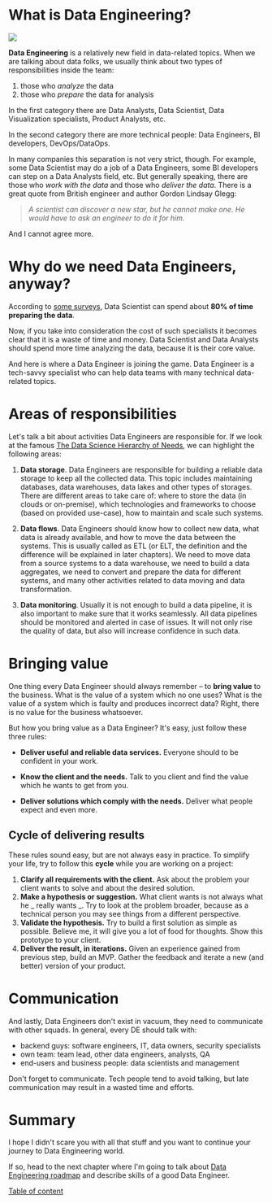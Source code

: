 # What is Data Engineering?

<img max-height="500" src="https://source.unsplash.com/gZXx8lKAb7Y">

**Data Engineering** is a relatively new field in data-related topics. When we are talking about data folks, we usually think about two types of responsibilities inside the team:
1. those who _analyze_ the data
2. those who _prepare_ the data for analysis

In the first category there are Data Analysts, Data Scientist, Data Visualization specialists, Product Analysts, etc.

In the second category there are more technical people: Data Engineers, BI developers, DevOps/DataOps.

In many companies this separation is not very strict, though. For example, some Data Scientist may do a job of a Data Engineers, some BI developers can step on a Data Analysts field, etc. But generally speaking, there are those who _work with the data_ and those who _deliver the data_. There is a great quote from British engineer and author Gordon Lindsay Glegg:

> _A scientist can discover a new star, but he cannot make one. He would have to ask an engineer to do it for him._

And I cannot agree more.


# Why do we need Data Engineers, anyway?

According to [some surveys](https://www.forbes.com/sites/gilpress/2016/03/23/data-preparation-most-time-consuming-least-enjoyable-data-science-task-survey-says/#51aacb106f63), Data Scientist can spend about **80% of time preparing the data**.

Now, if you take into consideration the cost of such specialists it becomes clear that it is a waste of time and money. Data Scientist and Data Analysts should spend more time analyzing the data, because it is their core value.

And here is where a Data Engineer is joining the game. Data Engineer is a tech-savvy specialist who can help data teams with many technical data-related topics.

# Areas of responsibilities

Let's talk a bit about activities Data Engineers are responsible for. If we look at the famous [The Data Science Hierarchy of Needs](https://hackernoon.com/the-ai-hierarchy-of-needs-18f111fcc007), we can highlight the following areas:

1. **Data storage**. Data Engineers are responsible for building a reliable data storage to keep all the collected data. This topic includes maintaining databases, data warehouses, data lakes and other types of storages. There are different areas to take care of: where to store the data (in clouds or on-premise), which technologies and frameworks to choose (based on provided use-case), how to maintain and scale such systems.

2. **Data flows**. Data Engineers should know how to collect new data, what data is already available, and how to move the data between the systems. This is usually called as ETL (or ELT, the definition and the difference will be explained in later chapters). We need to move data from a source systems to a data warehouse, we need to build a data aggregates, we need to convert and prepare the data for different systems, and many other activities related to data moving and data transformation.

3. **Data monitoring**. Usually it is not enough to build a data pipeline, it is also important to make sure that it works seamlessly. All data pipelines should be monitored and alerted in case of issues. It will not only rise the quality of data, but also will increase confidence in such data.

# Bringing value

One thing every Data Engineer should always remember – to **bring value** to the business. What is the value of a system which no one uses? What is the value of a system which is faulty and produces incorrect data? Right, there is no value for the business whatsoever.

But how you bring value as a Data Engineer? It's easy, just follow these three rules:

- **Deliver useful and reliable data services.** Everyone should to be confident in your work.

- **Know the client and the needs.** Talk to you client and find the value which he wants to get from you.

- **Deliver solutions which comply with the needs.** Deliver what people expect and even more.


## Cycle of delivering results

These rules sound easy, but are not always easy in practice. To simplify your life, try to follow this **cycle** while you are working on a project:

1. **Clarify all requirements with the client.** Ask about the problem your client wants to solve and about the desired solution.
2. **Make a hypothesis or suggestion.** What client wants is not always what he _ really wants _. Try to look at the problem broader, because as a technical person you may see things from a different perspective.
3. **Validate the hypothesis.** Try to build a first solution as simple as possible. Believe me, it will give you a lot of food for thoughts. Show this prototype to your client.
4. **Deliver the result, in iterations.** Given an experience gained from previous step, build an MVP. Gather the feedback and iterate a new (and better) version of your product.

# Communication

And lastly, Data Engineers don't exist in vacuum, they need to communicate with other squads. In general, every DE should talk with:
- backend guys: software engineers, IT, data owners, security specialists
- own team: team lead, other data engineers, analysts, QA
- end-users and business people: data scientists and management

Don't forget to communicate. Tech people tend to avoid talking, but late communication may result in a wasted time and efforts.

# Summary

I hope I didn't scare you with all that stuff and you want to continue your journey to Data Engineering world.

If so, head to the next chapter where I'm going to talk about [Data Engineering roadmap](./1.2-data-engineering-roadmap.md) and describe skills of a good Data Engineer.

[Table of content](https://github.com/oleg-agapov/data-engineering-book#table-of-content)
